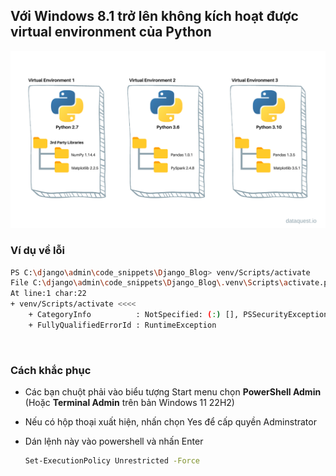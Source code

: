 ## Với Windows 8.1 trở lên không kích hoạt được virtual environment của Python

![image](/python-khong-bat-duoc-venv/media.png)

### Ví dụ về lỗi
```bash
PS C:\django\admin\code_snippets\Django_Blog> venv/Scripts/activate
File C:\django\admin\code_snippets\Django_Blog\.venv\Scripts\activate.ps1 cannot be loaded because the execution of scripts is disabled on this system. Please see "get-help about_signing" for more details.
At line:1 char:22
+ venv/Scripts/activate <<<<
    + CategoryInfo          : NotSpecified: (:) [], PSSecurityException
    + FullyQualifiedErrorId : RuntimeException
```

<br>

### Cách khắc phục
- Các bạn chuột phải vào biểu tượng Start menu chọn **PowerShell Admin** (Hoặc **Terminal Admin** trên bản Windows 11 22H2)

- Nếu có hộp thoại xuất hiện, nhấn chọn Yes để cấp quyền Adminstrator

- Dán lệnh này vào powershell và nhấn Enter
  ```bash
  Set-ExecutionPolicy Unrestricted -Force
  ```
